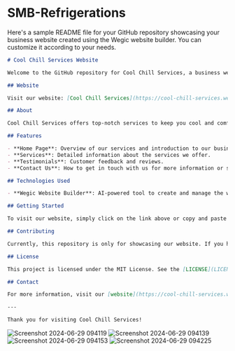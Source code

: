 # SMB-Refrigerations
Here's a sample README file for your GitHub repository showcasing your business website created using the Wegic website builder. You can customize it according to your needs.

```markdown
# Cool Chill Services Website

Welcome to the GitHub repository for Cool Chill Services, a business website created using the Wegic website builder AI tool. This repository contains the necessary information and links to access our business website.

## Website

Visit our website: [Cool Chill Services](https://cool-chill-services.wegic.app/home)

## About

Cool Chill Services offers top-notch services to keep you cool and comfortable. Our website provides detailed information about our services, customer testimonials, contact details, and more.

## Features

- **Home Page**: Overview of our services and introduction to our business.
- **Services**: Detailed information about the services we offer.
- **Testimonials**: Customer feedback and reviews.
- **Contact Us**: How to get in touch with us for more information or service requests.

## Technologies Used

- **Wegic Website Builder**: AI-powered tool to create and manage the website.

## Getting Started

To visit our website, simply click on the link above or copy and paste the URL into your web browser.

## Contributing

Currently, this repository is only for showcasing our website. If you have any suggestions or feedback, please feel free to contact us through the website's contact form.

## License

This project is licensed under the MIT License. See the [LICENSE](LICENSE) file for more details.

## Contact

For more information, visit our [website](https://cool-chill-services.wegic.app/home) or contact us through the website.

---

Thank you for visiting Cool Chill Services!
```

![Screenshot 2024-06-29 094119](https://github.com/hussain-111/smbrefrigerations/assets/138776937/59667189-bfb8-47c4-9e9a-88fc6047bd64)
![Screenshot 2024-06-29 094139](https://github.com/hussain-111/smbrefrigerations/assets/138776937/60307dc2-4a99-4c97-a250-9fc9a9ee3280)
![Screenshot 2024-06-29 094153](https://github.com/hussain-111/smbrefrigerations/assets/138776937/15d66b1b-877c-47d9-be52-73a879865fb7)
![Screenshot 2024-06-29 094225](https://github.com/hussain-111/smbrefrigerations/assets/138776937/db0a3535-e72e-4a26-8533-bb4d85014159)




